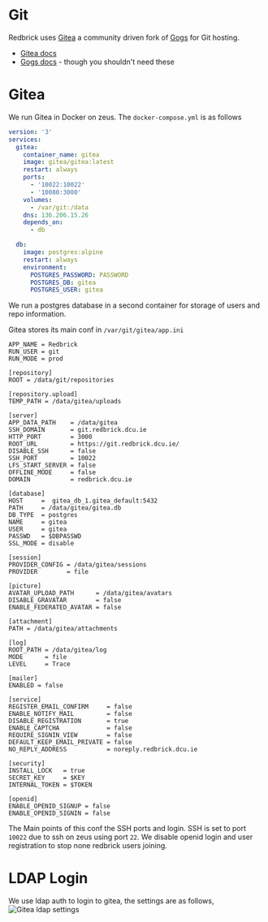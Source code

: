 # Git

Redbrick uses [Gitea](https://gitea.io/en-US/) a community driven fork of
[Gogs](https://gogs.io/) for Git hosting.

 - [Gitea docs](https://docs.gitea.io/en-us/)
 - [Gogs docs](https://gogs.io/docs) - though you shouldn't need these

# Gitea

We run Gitea in Docker on zeus. The `docker-compose.yml` is as follows

```yaml
version: '3'
services:
  gitea:
    container_name: gitea
    image: gitea/gitea:latest
    restart: always
    ports:
      - '10022:10022'
      - '10080:3000'
    volumes:
      - /var/git:/data
    dns: 136.206.15.26
    depends_on:
      - db

  db:
    image: postgres:alpine
    restart: always
    environment:
      POSTGRES_PASSWORD: PASSWORD
      POSTGRES_DB: gitea
      POSTGRES_USER: gitea
```

We run a postgres database in a second container for storage of users
and repo information.

Gitea stores its main conf in `/var/git/gitea/app.ini`

```
APP_NAME = Redbrick
RUN_USER = git
RUN_MODE = prod

[repository]
ROOT = /data/git/repositories

[repository.upload]
TEMP_PATH = /data/gitea/uploads

[server]
APP_DATA_PATH    = /data/gitea
SSH_DOMAIN       = git.redbrick.dcu.ie
HTTP_PORT        = 3000
ROOT_URL         = https://git.redbrick.dcu.ie/
DISABLE_SSH      = false
SSH_PORT         = 10022
LFS_START_SERVER = false
OFFLINE_MODE     = false
DOMAIN           = redbrick.dcu.ie

[database]
HOST     =  gitea_db_1.gitea_default:5432
PATH     = /data/gitea/gitea.db
DB_TYPE  = postgres
NAME     = gitea
USER     = gitea
PASSWD   = $DBPASSWD
SSL_MODE = disable

[session]
PROVIDER_CONFIG = /data/gitea/sessions
PROVIDER        = file

[picture]
AVATAR_UPLOAD_PATH      = /data/gitea/avatars
DISABLE_GRAVATAR        = false
ENABLE_FEDERATED_AVATAR = false

[attachment]
PATH = /data/gitea/attachments

[log]
ROOT_PATH = /data/gitea/log
MODE      = file
LEVEL     = Trace

[mailer]
ENABLED = false

[service]
REGISTER_EMAIL_CONFIRM     = false
ENABLE_NOTIFY_MAIL         = false
DISABLE_REGISTRATION       = true
ENABLE_CAPTCHA             = false
REQUIRE_SIGNIN_VIEW        = false
DEFAULT_KEEP_EMAIL_PRIVATE = false
NO_REPLY_ADDRESS           = noreply.redbrick.dcu.ie

[security]
INSTALL_LOCK   = true
SECRET_KEY     = $KEY
INTERNAL_TOKEN = $TOKEN

[openid]
ENABLE_OPENID_SIGNUP = false
ENABLE_OPENID_SIGNIN = false
```

The Main points of this conf the SSH ports and login.
SSH is set to port `10022` due to ssh on zeus using port `22`.
We disable openid login and user registration to stop none redbrick users
joining.

# LDAP Login

We use ldap auth to login to gitea, the settings are as follows,
![Gitea ldap settings](/img/gitea-ldap.png)
